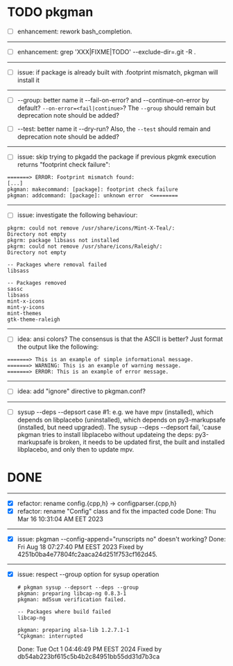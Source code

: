 TODO pkgman
===========

- [ ] enhancement: rework bash_completion.

----------------------------------------------------------------------

- [ ] enhancement: grep 'XXX\|FIXME\|TODO' --exclude-dir=.git  -R .

----------------------------------------------------------------------

- [ ] issue: if package is already built with .footprint mismatch,
      pkgman will install it

----------------------------------------------------------------------

- [ ] --group: better name it --fail-on-error? and --continue-on-error by
  default? `--on-error=<fail|continue>`?
  The `--group` should remain but deprecation note should be added?

- [ ] --test: better name it --dry-run?
  Also, the `--test` should remain and deprecation note should be added?

----------------------------------------------------------------------

- [ ] issue: skip trying to pkgadd the package if previous pkgmk
execution returns "footprint check failure":
```
=======> ERROR: Footprint mismatch found:
[...]
pkgman: makecommand: [package]: footprint check failure
pkgman: addcommand: [package]: unknown error  <========
```

----------------------------------------------------------------------

- [ ] issue: investigate the following behaviour:
```
pkgrm: could not remove /usr/share/icons/Mint-X-Teal/:
Directory not empty
pkgrm: package libsass not installed
pkgrm: could not remove /usr/share/icons/Raleigh/:
Directory not empty

-- Packages where removal failed
libsass

-- Packages removed
sassc
libsass
mint-x-icons
mint-y-icons
mint-themes
gtk-theme-raleigh
```

----------------------------------------------------------------------

- [ ] idea: ansi colors?
The consensus is that the ASCII is better? Just format the output like
the following:
```
=======> This is an example of simple informational message.
=======> WARNING: This is an example of warning message.
=======> ERROR: This is an example of error message.
```

----------------------------------------------------------------------

- [ ] idea: add "ignore" directive to pkgman.conf?

----------------------------------------------------------------------

- [ ] sysup --deps --depsort case #1:
    e.g. we have mpv (installed), which depends on libplacebo (uninstalled),
    which depends on py3-markupsafe (installed, but need upgraded).
    The sysup --deps --depsort fail, 'cause pkgman tries to install libplacebo
    without updateing the deps: py3-markupsafe is broken, it needs to be
    updated first, the built and installed libplacebo, and only then to update
    mpv.


DONE
====

----------------------------------------------------------------------

- [x] refactor: rename config.{cpp,h} -> configparser.{cpp,h}
- [x] refactor: rename "Config" class and fix the impacted code
      Done: Thu Mar 16 10:31:04 AM EET 2023

----------------------------------------------------------------------

- [x] issue: pkgman --config-append="runscripts no" doesn't working?
  Done: Fri Aug 18 07:27:40 PM EEST 2023
  Fixed by 4251b0ba4e77804fc2aaca24d251f753cf162d45.

-----------------------------------------------------------------------

- [x] issue: respect --group option for sysup operation

  ```
  # pkgman sysup --depsort --deps --group
  pkgman: preparing libcap-ng 0.8.3-1
  pkgman: md5sum verification failed.

  -- Packages where build failed
  libcap-ng

  pkgman: preparing alsa-lib 1.2.7.1-1
  ^Cpkgman: interrupted
  ```
  Done: Tue Oct  1 04:46:49 PM EEST 2024
  Fixed by db54ab223bf615c5b4b2c84951bb55dd31d7b3ca
